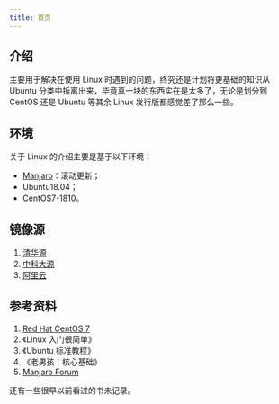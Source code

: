 ```yaml
---
title: 首页
---
```


## 介绍

主要用于解决在使用 Linux 时遇到的问题，终究还是计划将更基础的知识从 Ubuntu 分类中拆离出来，毕竟真一块的东西实在是太多了，无论是划分到 CentOS 还是 Ubuntu 等其余 Linux 发行版都感觉差了那么一些。



## 环境

关于 Linux 的介绍主要是基于以下环境：

+ [Manjaro](/os/manjaro/how-to-install-manjaro-on-virtualbox)：滚动更新；
+ Ubuntu18.04；
+ [CentOS7-1810](/os/centos/how-to-install-centos-on-virtualbox)。




## 镜像源

1. [清华源](https://mirrors.tuna.tsinghua.edu.cn/)
2. [中科大源](http://mirrors.ustc.edu.cn/)
3. [阿里云](https://developer.aliyun.com/mirror/)



## 参考资料

1. [Red Hat CentOS 7](https://access.redhat.com/documentation/en-us/red_hat_enterprise_linux/7/) <Badge text="核心" type="error"/>
2. 《Linux 入门很简单》
3. 《Ubuntu 标准教程》
4. 《老男孩：核心基础》
5. [Manjaro Forum](https://forum.manjaro.org/)

还有一些很早以前看过的书未记录。